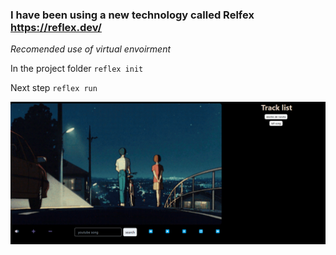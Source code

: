 ### I have been using a new technology called Relfex https://reflex.dev/

*Recomended use of virtual envoirment*

In the project folder `reflex init`

Next step `reflex run`

<img src="https://github.com/Luqueee/Reflex-Player/blob/8619ce69a02805cbc815ceb6fd3e8408aaacb2d2/screenshots/cap1.png">

